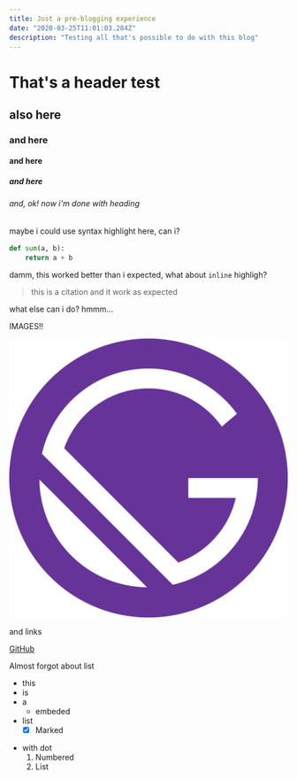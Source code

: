 ```yaml
---
title: Just a pre-blogging experience
date: "2020-03-25T11:01:03.284Z"
description: "Testing all that's possible to do with this blog"
---
```


# That's a header test
## also here
### and here
#### and here
##### and here
###### and, ok! now i'm done with heading

maybe i could use syntax highlight here, can i?

```Python
def sum(a, b):
    return a + b 
```

damm, this worked better than i expected, what about `inline` highligh?

> this is a citation
> and it work as expected

what else can i do?
hmmm...

IMAGES!!

![One Image](./gatsby-icon.png)

and links

[GitHub](https://github.com/giancarlopro)

Almost forgot about list

- this
- is
- a
    - embeded
- list
    - [x] Marked
* with dot
    1. Numbered
    2. List